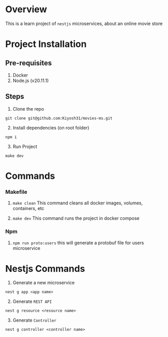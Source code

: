 # Overview

This is a learn project of `nestjs` microservices, about an online movie store

# Project Installation

## Pre-requisites

1. Docker
2. Node.js (v20.11.1)

## Steps

1. Clone the repo

```console
git clone git@github.com:Kiyosh31/movies-ms.git
```

2. Install dependencies (on root folder)

```console
npm i
```

3. Run Project

```
make dev
```

# Commands

### Makefile

1. `make clean` This command cleans all docker images, volumes, containers, etc

2. `make dev` This command runs the project in docker compose

### Npm

1. `npm run proto:users` this will generate a protobuf file for users microservice

# Nestjs Commands

1. Generate a new microservice

```console
nest g app <app name>
```

2. Generate `REST API`

```console
nest g resource <resource name>
```

3. Generate `Controller`

```console
nest g controller <controller name>
```
